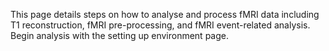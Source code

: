 This page details steps on how to analyse and process fMRI data including T1 reconstruction, fMRI pre-processing, and fMRI event-related analysis. Begin analysis with the setting up environment page.
